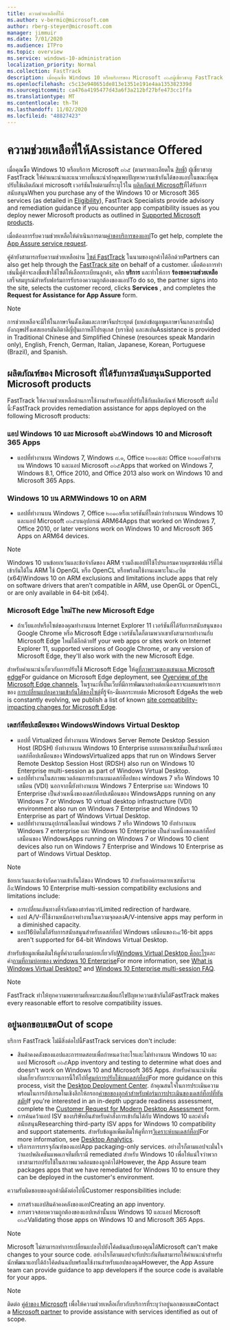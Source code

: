 ```yaml
---
title: ความช่วยเหลือที่ให้
ms.author: v-bermic@microsoft.com
author: rberg-steyer@microsoft.com
manager: jimmuir
ms.date: 7/01/2020
ms.audience: ITPro
ms.topic: overview
ms.service: windows-10-administration
localization_priority: Normal
ms.collection: FastTrack
description: เมื่อคุณซื้อ Windows 10 หรือบริการของ Microsoft ๓๖๕ผู้เชี่ยวชาญ FastTrack ให้คำแนะนำและแนวทางในการปรับใช้ Windows 10 และแอป Microsoft ๓๖๕และอัปเดตข้อมูลที่ไม่มีค่าใช้จ่ายเพิ่มเติม (ด้วยการสมัครใช้งานที่มีสิทธิ์)
ms.openlocfilehash: c5c13e948651de813e1351e191e4aa135382339d
ms.sourcegitcommit: ca476a4195477d43a6f3a212bf27bfe473cc1ffa
ms.translationtype: MT
ms.contentlocale: th-TH
ms.lasthandoff: 11/02/2020
ms.locfileid: "48827423"
---
```

# <a name="assistance-offered"></a><span data-ttu-id="49c99-103">ความช่วยเหลือที่ให้</span><span class="sxs-lookup"><span data-stu-id="49c99-103">Assistance Offered</span></span>  

<span data-ttu-id="49c99-104">เมื่อคุณซื้อ Windows 10 หรือบริการ Microsoft ๓๖๕ (ตามรายละเอียดใน [สิทธิ์](eligibility.md)) ผู้เชี่ยวชาญ FastTrack ให้คำแนะนำและแนวทางที่แนะนำถ้าคุณพบปัญหาความเข้ากันได้ของแอปในขณะที่คุณปรับใช้ผลิตภัณฑ์ microsoft เวอร์ชันใหม่ตามที่ระบุไว้ใน [ผลิตภัณฑ์ Microsoft](#supported-microsoft-products)ที่ได้รับการสนับสนุน</span><span class="sxs-lookup"><span data-stu-id="49c99-104">When you purchase any of the Windows 10 or Microsoft 365 services (as detailed in [Eligibility](eligibility.md)), FastTrack Specialists provide advisory and remediation guidance if you encounter app compatibility issues as you deploy newer Microsoft products as outlined in [Supported Microsoft products](#supported-microsoft-products).</span></span>

<span data-ttu-id="49c99-105">เมื่อต้องการรับความช่วยเหลือให้ดำเนินการตาม[คำขอบริการของแอป](https://go.microsoft.com/fwlink/?linkid=2022721)</span><span class="sxs-lookup"><span data-stu-id="49c99-105">To get help, complete the [App Assure service request](https://go.microsoft.com/fwlink/?linkid=2022721).</span></span>

<span data-ttu-id="49c99-106">คู่ค้ายังสามารถรับความช่วยเหลือผ่าน [ไซต์ FastTrack](https://go.microsoft.com/fwlink/?linkid=780698) ในนามของลูกค้าได้อีกด้วย</span><span class="sxs-lookup"><span data-stu-id="49c99-106">Partners can also get help through the [FastTrack site](https://go.microsoft.com/fwlink/?linkid=780698) on behalf of a customer.</span></span> <span data-ttu-id="49c99-107">เมื่อต้องการทำเช่นนี้คู่ค้าจะลงชื่อเข้าใช้ไซต์ให้เลือกระเบียนลูกค้า, คลิก **บริการ** และทำให้การ **ร้องขอความช่วยเหลือ** เสร็จสมบูรณ์สำหรับฟอร์มการรับรองความถูกต้องของแอป</span><span class="sxs-lookup"><span data-stu-id="49c99-107">To do so, the partner signs into the site, selects the customer record, clicks **Services** , and completes the **Request for Assistance for App Assure** form.</span></span>

> [!NOTE]
> <span data-ttu-id="49c99-108">การช่วยเหลือจะมีให้ในภาษาจีนดั้งเดิมและภาษาจีนประยุกต์ (แหล่งข้อมูลพูดภาษาจีนกลางเท่านั้น) อังกฤษฝรั่งเศสเยอรมันอิตาลีญี่ปุ่นเกาหลีโปรตุเกส (บราซิล) และสเปน</span><span class="sxs-lookup"><span data-stu-id="49c99-108">Assistance is provided in Traditional Chinese and Simplified Chinese (resources speak Mandarin only), English, French, German, Italian, Japanese, Korean, Portuguese (Brazil), and Spanish.</span></span> 

## <a name="supported-microsoft-products"></a><span data-ttu-id="49c99-109">ผลิตภัณฑ์ของ Microsoft ที่ได้รับการสนับสนุน</span><span class="sxs-lookup"><span data-stu-id="49c99-109">Supported Microsoft products</span></span>

<span data-ttu-id="49c99-110">FastTrack ให้ความช่วยเหลือด้านการใช้งานสำหรับแอปที่ปรับใช้กับผลิตภัณฑ์ Microsoft ต่อไปนี้:</span><span class="sxs-lookup"><span data-stu-id="49c99-110">FastTrack provides remediation assistance for apps deployed on the following Microsoft products:</span></span>

### <a name="windows-10-and-microsoft-365-apps"></a><span data-ttu-id="49c99-111">แอป Windows 10 และ Microsoft ๓๖๕</span><span class="sxs-lookup"><span data-stu-id="49c99-111">Windows 10 and Microsoft 365 Apps</span></span>

- <span data-ttu-id="49c99-112">แอปที่ทำงานบน Windows 7, Windows ๘.๑, Office ๒๐๑๐และ Office ๒๐๑๓ยังทำงานบน Windows 10 และแอป Microsoft ๓๖๕</span><span class="sxs-lookup"><span data-stu-id="49c99-112">Apps that worked on Windows 7, Windows 8.1, Office 2010, and Office 2013 also work on Windows 10 and Microsoft 365 Apps.</span></span>

### <a name="windows-10-on-arm"></a><span data-ttu-id="49c99-113">Windows 10 บน ARM</span><span class="sxs-lookup"><span data-stu-id="49c99-113">Windows 10 on ARM</span></span>

- <span data-ttu-id="49c99-114">แอปที่ทำงานบน Windows 7, Office ๒๐๑๐หรือเวอร์ชันที่ใหม่กว่าทำงานบน Windows 10 และแอป Microsoft ๓๖๕บนอุปกรณ์ ARM64</span><span class="sxs-lookup"><span data-stu-id="49c99-114">Apps that worked on Windows 7, Office 2010, or later versions  work on Windows 10 and Microsoft 365 Apps on ARM64 devices.</span></span>

> [!NOTE]
> <span data-ttu-id="49c99-115">Windows 10 บนข้อยกเว้นและข้อจำกัดของ ARM รวมถึงแอปที่ใช้โปรแกรมควบคุมซอฟต์แวร์ที่ไม่เข้ากันได้ใน ARM ใช้ OpenGL หรือ OpenCL หรือพร้อมใช้งานเฉพาะใน๖๔บิต (x64)</span><span class="sxs-lookup"><span data-stu-id="49c99-115">Windows 10 on ARM exclusions and limitations include apps that rely on software drivers that aren’t compatible in ARM, use OpenGL or OpenCL, or are only available in 64-bit (x64).</span></span>

### <a name="the-new-microsoft-edge"></a><span data-ttu-id="49c99-116">Microsoft Edge ใหม่</span><span class="sxs-lookup"><span data-stu-id="49c99-116">The new Microsoft Edge</span></span>

- <span data-ttu-id="49c99-117">ถ้าเว็บแอปหรือไซต์ของคุณทำงานบน Internet Explorer 11 เวอร์ชันที่ได้รับการสนับสนุนของ Google Chrome หรือ Microsoft Edge เวอร์ชันใดก็ตามพวกเขายังสามารถทำงานกับ Microsoft Edge ใหม่ได้อีกด้วย</span><span class="sxs-lookup"><span data-stu-id="49c99-117">If your web apps or sites work on Internet Explorer 11, supported versions of Google Chrome, or any version of Microsoft Edge, they'll also work with the new Microsoft Edge.</span></span>

<span data-ttu-id="49c99-118">สำหรับคำแนะนำเกี่ยวกับการปรับใช้ Microsoft Edge ให้ดู[ที่ภาพรวมของแชนเนล Microsoft edge](https://docs.microsoft.com/DeployEdge/microsoft-edge-channels)</span><span class="sxs-lookup"><span data-stu-id="49c99-118">For guidance on Microsoft Edge deployment, see [Overview of the Microsoft Edge channels](https://docs.microsoft.com/DeployEdge/microsoft-edge-channels).</span></span> <span data-ttu-id="49c99-119">ในฐานะที่เป็นเว็บที่มีการพัฒนาอย่างต่อเนื่องเราจะเผยแพร่รายการของ [การเปลี่ยนแปลงความเข้ากันได้ของไซต์](https://docs.microsoft.com/microsoft-edge/web-platform/site-impacting-changes)ที่รู้จัก-มีผลกระทบต่อ Microsoft Edge</span><span class="sxs-lookup"><span data-stu-id="49c99-119">As the web is constantly evolving, we publish a list of known [site compatibility-impacting changes for Microsoft Edge](https://docs.microsoft.com/microsoft-edge/web-platform/site-impacting-changes).</span></span>

### <a name="windows-virtual-desktop"></a><span data-ttu-id="49c99-120">เดสก์ท็อปเสมือนของ Windows</span><span class="sxs-lookup"><span data-stu-id="49c99-120">Windows Virtual Desktop</span></span>

- <span data-ttu-id="49c99-121">แอปที่ Virtualized ที่ทำงานบน Windows Server Remote Desktop Session Host (RDSH) ยังทำงานบน Windows 10 Enterprise แบบหลายเซสชันเป็นส่วนหนึ่งของเดสก์ท็อปเสมือนของ Windows</span><span class="sxs-lookup"><span data-stu-id="49c99-121">Virtualized apps that run on Windows Server Remote Desktop Session Host (RDSH) also run on Windows 10 Enterprise multi-session as part of Windows Virtual Desktop.</span></span>
- <span data-ttu-id="49c99-122">แอปที่ทำงานในสภาพแวดล้อมการทำงานบนเดสก์ท็อปของ windows 7 หรือ Windows 10 เสมือน (VDI) นอกจากนี้ยังทำงานบน Windows 7 Enterprise และ Windows 10 Enterprise เป็นส่วนหนึ่งของเดสก์ท็อปเสมือนของ Windows</span><span class="sxs-lookup"><span data-stu-id="49c99-122">Apps running on any Windows 7 or Windows 10 virtual desktop infrastructure (VDI) environment also run on Windows 7 Enterprise and Windows 10 Enterprise as part of Windows Virtual Desktop.</span></span>
- <span data-ttu-id="49c99-123">แอปที่ทำงานบนอุปกรณ์ไคลเอ็นต์ windows 7 หรือ Windows 10 ยังทำงานบน Windows 7 enterprise และ Windows 10 Enterprise เป็นส่วนหนึ่งของเดสก์ท็อปเสมือนของ Windows</span><span class="sxs-lookup"><span data-stu-id="49c99-123">Apps running on Windows 7 or Windows 10 client devices also run on Windows 7 Enterprise and Windows 10 Enterprise as part of Windows Virtual Desktop.</span></span>

> [!NOTE]
> <span data-ttu-id="49c99-124">ข้อยกเว้นและข้อจำกัดความเข้ากันได้ของ Windows 10 สำหรับองค์กรหลายเซสชันรวมถึง:</span><span class="sxs-lookup"><span data-stu-id="49c99-124">Windows 10 Enterprise multi-session compatibility exclusions and limitations include:</span></span> 
> - <span data-ttu-id="49c99-125">การเปลี่ยนเส้นทางที่จำกัดของฮาร์ดแวร์</span><span class="sxs-lookup"><span data-stu-id="49c99-125">Limited redirection of hardware.</span></span>
> - <span data-ttu-id="49c99-126">แอป A/V-ที่ใช้งานหนักอาจทำงานในความจุลดลง</span><span class="sxs-lookup"><span data-stu-id="49c99-126">A/V-intensive apps may perform in a diminished capacity.</span></span>
> - <span data-ttu-id="49c99-127">แอป16บิตไม่ได้รับการสนับสนุนสำหรับเดสก์ท็อป Windows เสมือนของ๖๔</span><span class="sxs-lookup"><span data-stu-id="49c99-127">16-bit apps aren't supported for 64-bit Windows Virtual Desktop.</span></span>

<span data-ttu-id="49c99-128">สำหรับข้อมูลเพิ่มเติมให้ดูที่คำถามที่ถามบ่อยเกี่ยวกับ[Windows Virtual Desktop คืออะไร](https://docs.microsoft.com/azure/virtual-desktop/overview)และคำ[ถามที่ถามบ่อยของ windows 10 Enterprise](https://docs.microsoft.com/azure/virtual-desktop/windows-10-multisession-faq)</span><span class="sxs-lookup"><span data-stu-id="49c99-128">For more information, see [What is Windows Virtual Desktop?](https://docs.microsoft.com/azure/virtual-desktop/overview) and [Windows 10 Enterprise multi-session FAQ](https://docs.microsoft.com/azure/virtual-desktop/windows-10-multisession-faq).</span></span>

> [!NOTE]
> <span data-ttu-id="49c99-129">FastTrack ทำให้ทุกความพยายามที่เหมาะสมเพื่อแก้ไขปัญหาความเข้ากันได้</span><span class="sxs-lookup"><span data-stu-id="49c99-129">FastTrack makes every reasonable effort to resolve compatibility issues.</span></span> 

## <a name="out-of-scope"></a><span data-ttu-id="49c99-130">อยู่นอกขอบเขต</span><span class="sxs-lookup"><span data-stu-id="49c99-130">Out of scope</span></span>

<span data-ttu-id="49c99-131">บริการ FastTrack ไม่มีสิ่งต่อไปนี้</span><span class="sxs-lookup"><span data-stu-id="49c99-131">FastTrack services don't include:</span></span>
- <span data-ttu-id="49c99-132">สินค้าคงคลังของแอปและการทดสอบเพื่อกำหนดว่าอะไรและไม่ทำงานบน Windows 10 และแอป Microsoft ๓๖๕</span><span class="sxs-lookup"><span data-stu-id="49c99-132">App inventory and testing to determine what does and doesn't work on Windows 10 and Microsoft 365 Apps.</span></span> <span data-ttu-id="49c99-133">สำหรับคำแนะนำเพิ่มเติมเกี่ยวกับกระบวนการนี้ให้ไปที่[ศูนย์การปรับใช้บนเดสก์ท็อป](https://go.microsoft.com/fwlink/?linkid=2080140)</span><span class="sxs-lookup"><span data-stu-id="49c99-133">For more guidance on this process, visit the [Desktop Deployment Center](https://go.microsoft.com/fwlink/?linkid=2080140).</span></span> <span data-ttu-id="49c99-134">ถ้าคุณสนใจในการประเมินความพร้อมในการอัปเกรดในเชิงลึกให้กรอก[คำขอของลูกค้าสำหรับฟอร์มการประเมินของเดสก์ท็อปที่ทันสมัย](https://go.microsoft.com/fwlink/?linkid=2053818)</span><span class="sxs-lookup"><span data-stu-id="49c99-134">If you're interested in an in-depth upgrade readiness assessment, complete the [Customer Request for Modern Desktop Assessment](https://go.microsoft.com/fwlink/?linkid=2053818) form.</span></span>
- <span data-ttu-id="49c99-135">การค้นคว้าแอป ISV ของบริษัทอื่นสำหรับคำสั่งการเข้ากันได้กับ Windows 10 และคำสั่งสนับสนุน</span><span class="sxs-lookup"><span data-stu-id="49c99-135">Researching third-party ISV apps for Windows 10 compatibility and support statements.</span></span> <span data-ttu-id="49c99-136">สำหรับข้อมูลเพิ่มเติมให้ดูที่การ[วิเคราะห์บนเดสก์ท็อป](https://docs.microsoft.com/sccm/desktop-analytics/overview)</span><span class="sxs-lookup"><span data-stu-id="49c99-136">For more information, see [Desktop Analytics](https://docs.microsoft.com/sccm/desktop-analytics/overview).</span></span>
- <span data-ttu-id="49c99-137">บริการการบรรจุภัณฑ์ของแอป</span><span class="sxs-lookup"><span data-stu-id="49c99-137">App packaging-only services.</span></span> <span data-ttu-id="49c99-138">อย่างไรก็ตามแอปจะมั่นใจว่าแอปพลิเคชันแพคเกจทีมที่เรามี remediated สำหรับ Windows 10 เพื่อให้แน่ใจว่าพวกเขาสามารถปรับใช้ในสภาพแวดล้อมของลูกค้าได้</span><span class="sxs-lookup"><span data-stu-id="49c99-138">However, the App Assure team packages apps that we have remediated for Windows 10 to ensure they can be deployed in the customer's environment.</span></span>

<span data-ttu-id="49c99-139">ความรับผิดชอบของลูกค้ามีดังต่อไปนี้</span><span class="sxs-lookup"><span data-stu-id="49c99-139">Customer responsibilities include:</span></span>
- <span data-ttu-id="49c99-140">การสร้างแอปสินค้าคงคลังของแอป</span><span class="sxs-lookup"><span data-stu-id="49c99-140">Creating an app inventory.</span></span>
- <span data-ttu-id="49c99-141">การตรวจสอบความถูกต้องของแอปเหล่านั้นบน Windows 10 และแอป Microsoft ๓๖๕</span><span class="sxs-lookup"><span data-stu-id="49c99-141">Validating those apps on Windows 10 and Microsoft 365 Apps.</span></span>

> [!NOTE]
> <span data-ttu-id="49c99-142">Microsoft ไม่สามารถทำการเปลี่ยนแปลงไปยังโค้ดต้นฉบับของคุณได้</span><span class="sxs-lookup"><span data-stu-id="49c99-142">Microsoft can't make changes to your source code.</span></span> <span data-ttu-id="49c99-143">อย่างไรก็ตามแอปจะรับประกันทีมสามารถให้คำแนะนำสำหรับนักพัฒนาแอปได้ถ้าโค้ดต้นฉบับพร้อมใช้งานสำหรับแอปของคุณ</span><span class="sxs-lookup"><span data-stu-id="49c99-143">However, the App Assure team can provide guidance to app developers if the source code is available for your apps.</span></span>

> [!NOTE]
> <span data-ttu-id="49c99-144">ติดต่อ [คู่ค้าของ Microsoft](https://go.microsoft.com/fwlink/?linkid=2080150) เพื่อให้ความช่วยเหลือเกี่ยวกับบริการที่ระบุว่าอยู่นอกขอบเขต</span><span class="sxs-lookup"><span data-stu-id="49c99-144">Contact a [Microsoft partner](https://go.microsoft.com/fwlink/?linkid=2080150) to provide assistance with services identified as out of scope.</span></span>


